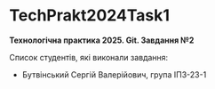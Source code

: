 # TechPrakt2024Task1
**Технологічна практика 2025. Git. Завдання №2**

Список студентів, які виконали завдання:
* Бутвінський Сергій Валерійович, група ІПЗ-23-1
